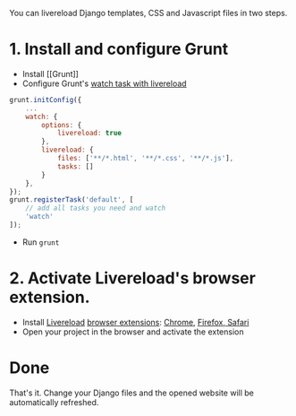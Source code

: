 You can livereload Django templates, CSS and Javascript files in two steps.

# 1. Install and configure Grunt

* Install [[Grunt]]
* Configure Grunt's [watch task with livereload](https://github.com/gruntjs/grunt-contrib-watch#optionslivereload)

```javascript
grunt.initConfig({
    ...
    watch: {
        options: {
            livereload: true
        },
        livereload: {
            files: ['**/*.html', '**/*.css', '**/*.js'],
            tasks: []
        }
    },
});
grunt.registerTask('default', [
    // add all tasks you need and watch
    'watch' 
]);
```

* Run ```grunt```

# 2. Activate Livereload's browser extension.

* Install [Livereload](http://livereload.com/) [browser extensions](http://feedback.livereload.com/knowledgebase/articles/86242-how-do-i-install-and-use-the-browser-extensions-): [Chrome](https://chrome.google.com/webstore/detail/livereload/jnihajbhpnppcggbcgedagnkighmdlei), [Firefox, Safari](http://feedback.livereload.com/knowledgebase/articles/86242-how-do-i-install-and-use-the-browser-extensions-)
* Open your project in the browser and activate the extension

# Done
That's it. Change your Django files and the opened website will be automatically refreshed.
